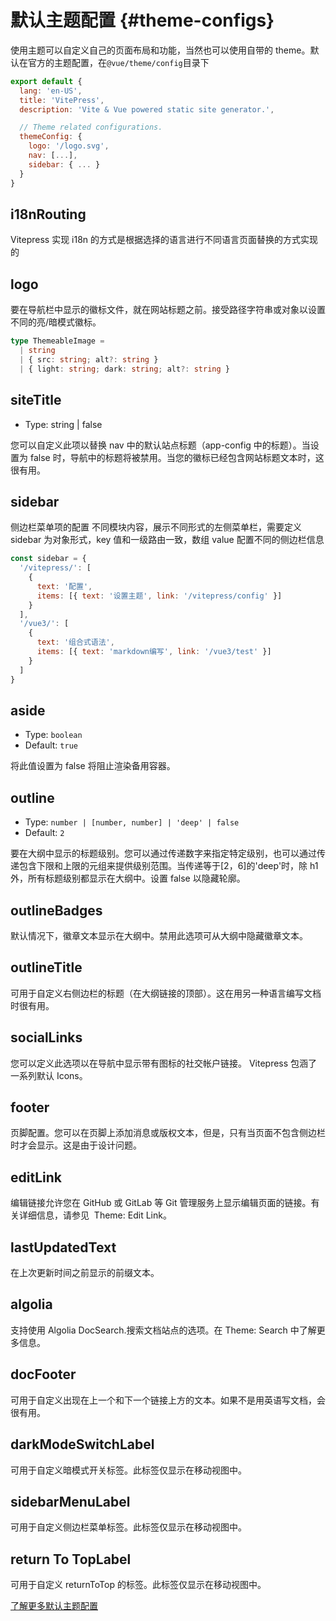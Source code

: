 # 默认主题配置 {#theme-configs}

使用主题可以自定义自己的页面布局和功能，当然也可以使用自带的 theme。默认在官方的主题配置，在`@vue/theme/config`目录下

```js
export default {
  lang: 'en-US',
  title: 'VitePress',
  description: 'Vite & Vue powered static site generator.',

  // Theme related configurations.
  themeConfig: {
    logo: '/logo.svg',
    nav: [...],
    sidebar: { ... }
  }
}
```

## i18nRouting

Vitepress 实现 i18n 的方式是根据选择的语言进行不同语言页面替换的方式实现的

## logo

要在导航栏中显示的徽标文件，就在网站标题之前。接受路径字符串或对象以设置不同的亮/暗模式徽标。

```ts
type ThemeableImage =
  | string
  | { src: string; alt?: string }
  | { light: string; dark: string; alt?: string }
```

## siteTitle

- Type: string | false

您可以自定义此项以替换 nav 中的默认站点标题（app-config 中的标题）。当设置为 false 时，导航中的标题将被禁用。当您的徽标已经包含网站标题文本时，这很有用。

## sidebar

侧边栏菜单项的配置
不同模块内容，展示不同形式的左侧菜单栏，需要定义 sidebar 为对象形式，key 值和一级路由一致，数组 value 配置不同的侧边栏信息

```js
const sidebar = {
  '/vitepress/': [
    {
      text: '配置',
      items: [{ text: '设置主题', link: '/vitepress/config' }]
    }
  ],
  '/vue3/': [
    {
      text: '组合式语法',
      items: [{ text: 'markdown编写', link: '/vue3/test' }]
    }
  ]
}
```

## aside

- Type: `boolean`
- Default: `true`

将此值设置为 false 将阻止渲染备用容器。

## outline

- Type: `number | [number, number] | 'deep' | false`
- Default: `2`

要在大纲中显示的标题级别。您可以通过传递数字来指定特定级别，也可以通过传递包含下限和上限的元组来提供级别范围。当传递等于[2，6]的'deep'时，除 h1 外，所有标题级别都显示在大纲中。设置 false 以隐藏轮廓。

## outlineBadges

默认情况下，徽章文本显示在大纲中。禁用此选项可从大纲中隐藏徽章文本。

## outlineTitle

可用于自定义右侧边栏的标题（在大纲链接的顶部）。这在用另一种语言编写文档时很有用。

## socialLinks

您可以定义此选项以在导航中显示带有图标的社交帐户链接。
Vitepress 包涵了一系列默认 Icons。

## footer

页脚配置。您可以在页脚上添加消息或版权文本，但是，只有当页面不包含侧边栏时才会显示。这是由于设计问题。

## editLink

编辑链接允许您在 GitHub 或 GitLab 等 Git 管理服务上显示编辑页面的链接。有关详细信息，请参见  Theme: Edit Link。

## lastUpdatedText

在上次更新时间之前显示的前缀文本。

## algolia

支持使用 Algolia DocSearch.搜索文档站点的选项。在 Theme: Search 中了解更多信息。

## docFooter

可用于自定义出现在上一个和下一个链接上方的文本。如果不是用英语写文档，会很有用。

## darkModeSwitchLabel

可用于自定义暗模式开关标签。此标签仅显示在移动视图中。

## sidebarMenuLabel

可用于自定义侧边栏菜单标签。此标签仅显示在移动视图中。

## return To TopLabel

可用于自定义 returnToTop 的标签。此标签仅显示在移动视图中。

[了解更多默认主题配置](https://vitepress.vuejs.org/config/theme-config)
